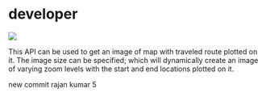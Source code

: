 # developer 
[![](https://about.mappls.com/images/mappls-b-logo.svg) ](https://www.mapmyindia.com/api)

This API can be used to get an image of map with traveled route plotted on it. The image size can be specified; which will dynamically create an image of varying zoom levels with the start and end locations plotted on it.

new commit 
rajan kumar 5
